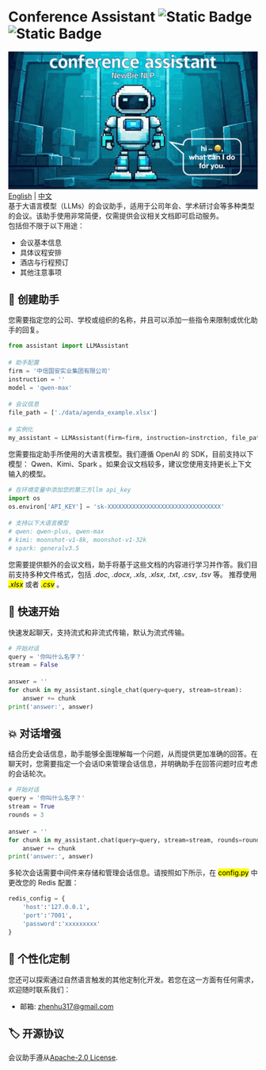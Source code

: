 # Conference Assistant ![Static Badge](https://img.shields.io/badge/Apache-2.0-green) ![Static Badge](https://img.shields.io/badge/NewBie-NLP-blue)  
![project_logo](./images/conference_assistant_logo.png)  
[English](README.md) | [中文](./README_zh.md)  
基于大语言模型（LLMs）的会议助手，适用于公司年会、学术研讨会等多种类型的会议。该助手使用非常简便，仅需提供会议相关文档即可启动服务。  
包括但不限于以下用途：
- 会议基本信息
- 具体议程安排
- 酒店与行程预订
- 其他注意事项
## 🤖 创建助手  
您需要指定您的公司、学校或组织的名称，并且可以添加一些指令来限制或优化助手的回复。  
```python 
from assistant import LLMAssistant

# 助手配置
firm = '中信国安实业集团有限公司' 
instruction = '' 
model = 'qwen-max'

# 会议信息
file_path = ['./data/agenda_example.xlsx'] 
        
# 实例化
my_assistant = LLMAssistant(firm=firm, instruction=instrction, file_path=file_path, model=model)
```  
您需要指定助手所使用的大语言模型。我们遵循 OpenAI 的 SDK，目前支持以下模型： Qwen、Kimi、Spark 。如果会议文档较多，建议您使用支持更长上下文输入的模型。    
```python
# 在环境变量中添加您的第三方llm api_key
import os
os.environ['API_KEY'] = 'sk-XXXXXXXXXXXXXXXXXXXXXXXXXXXXXXXX'

# 支持以下大语言模型
# qwen: qwen-plus, qwen-max  
# kimi: moonshot-v1-8k, moonshot-v1-32k  
# spark: generalv3.5  
``` 
您需要提供额外的会议文档，助手将基于这些文档的内容进行学习并作答。我们目前支持多种文件格式，包括 *.doc*, *.docx*, *.xls*, *.xlsx*, *.txt*, *.csv*, *.tsv* 等。 推荐使用 <mark>*.xlsx*</mark> 或者 <mark>*.csv*</mark> 。  
## 💫 快速开始  
快速发起聊天，支持流式和非流式传输，默认为流式传输。  
```python 
# 开始对话
query = '你叫什么名字？'
stream = False

answer = ''
for chunk in my_assistant.single_chat(query=query, stream=stream):
    answer += chunk
print('answer:', answer)
```
## 💥 对话增强  
结合历史会话信息，助手能够全面理解每一个问题，从而提供更加准确的回答。在聊天时，您需要指定一个会话ID来管理会话信息，并明确助手在回答问题时应考虑的会话轮次。  
```python 
# 开始对话
query = '你叫什么名字？'
stream = True
rounds = 3

answer = ''
for chunk in my_assistant.chat(query=query, stream=stream, rounds=rounds):
    answer += chunk
print('answer:', answer)
```
多轮次会话需要中间件来存储和管理会话信息。请按照如下所示，在 <mark>config.py</mark> 中更改您的 Redis 配置：      
```python  
redis_config = {
    'host':'127.0.0.1',
    'port':'7001',
    'password':'xxxxxxxxx'
}
```
## 🤝 个性化定制
您还可以探索通过自然语言触发的其他定制化开发。若您在这一方面有任何需求，欢迎随时联系我们： 
- 邮箱: zhenhu317@gmail.com  
## 🏷 开源协议
会议助手遵从[Apache-2.0 License](./LICENSE). 